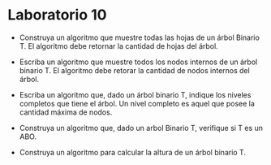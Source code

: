 # Laboratorio 10

- Construya un algoritmo que muestre todas las hojas de un árbol Binario T. El algoritmo debe retornar la cantidad de hojas del árbol.

- Escriba un algoritmo que muestre todos los nodos internos de un árbol binario T. El algoritmo debe retorar la cantidad de nodos internos del árbol.

- Escriba un algoritmo que, dado un árbol binario T, indique los niveles completos que tiene el árbol. Un nivel completo es aquel que posee la cantidad máxima de nodos.

- Construya un algoritmo que, dado un arbol Binario T, verifique si T es un ABO.

- Construya un algoritmo para calcular la altura de un árbol binario T.
